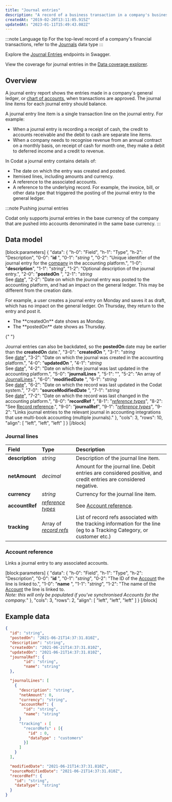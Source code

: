```yaml
---
title: "Journal entries"
description: "A record of a business transaction in a company's business books"
createdAt: "2019-02-20T13:11:05.915Z"
updatedAt: "2023-01-11T15:49:43.082Z"
---
```


:::note Language tip
For the top-level record of a company's financial transactions, refer to the [Journals](https://docs.codat.io/docs/journals) data type
:::

Explore the <a className="external" href="https://api.codat.io/swagger/index.html#/JournalEntries" target="_blank">Journal Entries</a> endpoints in Swagger.

View the coverage for journal entries in the <a className="external" href="https://knowledge.codat.io/supported-features/accounting?view=tab-by-data-type&dataType=journalEntries" target="_blank">Data coverage explorer</a>.

## Overview

A journal entry report shows the entries made in a company's general ledger, or [chart of accounts](https://api.codat.io/swagger/index.html#/Accounts/get_companies__companyId__data_accounts), when transactions are approved. The journal line items for each journal entry should balance.

A journal entry line item is a single transaction line on the journal entry. For example:

- When a journal entry is recording a receipt of cash, the credit to accounts receivable and the debit to cash are separate line items.
- When a company needs to recognise revenue from an annual contract on a monthly basis, on receipt of cash for month one, they make a debit to deferred income and a credit to revenue.

In Codat a journal entry contains details of:

- The date on which the entry was created and posted.
- Itemised lines, including amounts and currency.
- A reference to the associated accounts.
- A reference to the underlying record. For example, the invoice, bill, or other data type that triggered the posting of the journal entry to the general ledger.

:::note Pushing journal entries

Codat only supports journal entries in the base currency of the company that are pushed into accounts denominated in the same base currency.
:::

## Data model

[block:parameters]
{
"data": {
"h-0": "Field",
"h-1": "Type",
"h-2": "Description",
"0-0": "**id** ",
"0-1": "_string_ ",
"0-2": "Unique identifier of the journal entry for the [company](https://docs.codat.io/docs/datamodel-accounting-company) in the accounting platform.",
"1-0": "**description**",
"1-1": "_string_",
"1-2": "Optional description of the journal entry.",
"2-0": "**postedOn** ",
"2-1": "_string_  
See [date](https://docs.codat.io/docs/datamodel-shared-date)",
"2-2": "Date on which the journal entry was posted to the accounting platform, and had an impact on the general ledger. This may be different from the creation date.

For example, a user creates a journal entry on Monday and saves it as draft, which has no impact on the general ledger. On Thursday, they return to the entry and post it.

<ul>
  <li>The **createdOn** date shows as Monday.</li>
  <li>The **postedOn** date shows as Thursday.</li>
</ul>{" "}

Journal entries can also be backdated, so the **postedOn** date may be earlier than the **createdOn** date.",
"3-0": "**createdOn** ",
"3-1": "_string_  
See [date](https://docs.codat.io/docs/datamodel-shared-date)",
"3-2": "Date on which the journal was created in the accounting platform.",
"4-0": "**updatedOn** ",
"4-1": "_string_  
See [date](https://docs.codat.io/docs/datamodel-shared-date)",
"4-2": "Date on which the journal was last updated in the accounting platform.",
"5-0": "**journalLines** ",
"5-1": "",
"5-2": "An array of [JournalLines](#journal-lines).",
"6-0": "**modifiedDate** ",
"6-1": "_string_  
See [date](https://docs.codat.io/docs/datamodel-shared-date)",
"6-2": "Date on which the record was last updated in the Codat system.",
"7-0": "**sourceModifiedDate** ",
"7-1": "_string_  
See [date](https://docs.codat.io/docs/datamodel-shared-date)",
"7-2": "Date on which the record was last changed in the accounting platform.",
"8-0": "**recordRef** ",
"8-1": "[_reference types_](https://docs.codat.io/docs/datamodel-accounting-referencetypes#recordref)",
"8-2": "See [Record reference](#record-reference).",
"9-0": "**journalRef**",
"9-1": "[_reference types_](https://docs.codat.io/docs/datamodel-accounting-referencetypes)",
"9-2": "Links journal entries to the relevant journal in accounting integrations that use multi-book accounting (multiple journals)."
},
"cols": 3,
"rows": 10,
"align": [
"left",
"left",
"left"
]
}
[/block]

### Journal lines

| Field           | Type                                                                                                   | Description                                                                                                             |
| :-------------- | :----------------------------------------------------------------------------------------------------- | :---------------------------------------------------------------------------------------------------------------------- |
| **description** | _string_                                                                                               | Description of the journal line item.                                                                                   |
| **netAmount**   | _decimal_                                                                                              | Amount for the journal line. Debit entries are considered positive, and credit entries are considered negative.         |
| **currency**    | _string_                                                                                               | Currency for the journal line item.                                                                                     |
| **accountRef**  | [_reference types_](https://docs.codat.io/docs/datamodel-accounting-referencetypes#section-accountref) | See [Account reference](#account-reference).                                                                            |
| **tracking**    | Array of [_record refs_](https://docs.codat.io/docs/datamodel-accounting-referencetypes#recordref)     | List of record refs associated with the tracking information for the line (eg to a Tracking Category, or customer etc.) |

### Account reference

Links a journal entry to any associated accounts.

[block:parameters]
{
"data": {
"h-0": "Field",
"h-1": "Type",
"h-2": "Description",
"0-0": "**id** ",
"0-1": "_string_",
"0-2": "The ID of the [Account](https://docs.codat.io/docs/datamodel-accounting-chartofaccounts) the line is linked to.",
"1-0": "**name** ",
"1-1": "_string_",
"1-2": "The name of the [Account](https://docs.codat.io/docs/datamodel-accounting-chartofaccounts) the line is linked to.  
_Note: this will only be populated if you've synchronised Accounts for the company._"
},
"cols": 3,
"rows": 2,
"align": [
"left",
"left",
"left"
]
}
[/block]

## Example data

```json
{
  "id": "string",
  "postedOn": "2021-06-21T14:37:31.810Z",
  "description": "string",
  "createdOn": "2021-06-21T14:37:31.810Z",
  "updatedOn": "2021-06-21T14:37:31.810Z",
  "journalRef": {
        "id": "string",
        "name": "string"
  },

  "journalLines": [
    {
      "description": "string",
      "netAmount": 0,
      "currency": "string",
      "accountRef": {
        "id": "string",
        "name": "string"
      }
      "tracking" : [
        "recordRefs" : [{
          "id" : 0,
          "dataType" : "customers"
        }]
      ]
    }
  ],

  "modifiedDate": "2021-06-21T14:37:31.810Z",
  "sourceModifiedDate": "2021-06-21T14:37:31.810Z",
  "recordRef": {
    "id": "string",
    "dataType": "string"
  }
}
```
